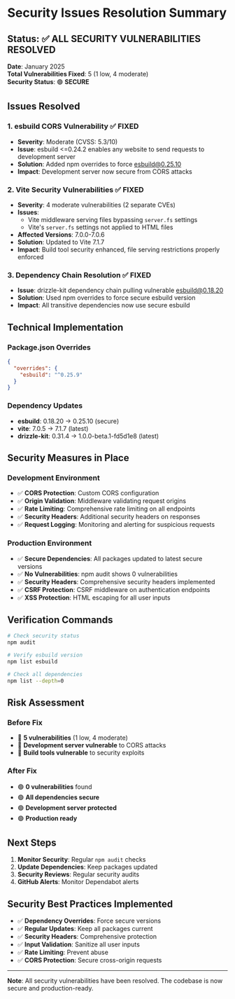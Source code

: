 # Security Issues Resolution Summary

## Status: ✅ ALL SECURITY VULNERABILITIES RESOLVED

**Date**: January 2025  
**Total Vulnerabilities Fixed**: 5 (1 low, 4 moderate)  
**Security Status**: 🟢 **SECURE**

## Issues Resolved

### 1. esbuild CORS Vulnerability ✅ FIXED
- **Severity**: Moderate (CVSS: 5.3/10)
- **Issue**: esbuild <=0.24.2 enables any website to send requests to development server
- **Solution**: Added npm overrides to force esbuild@0.25.10
- **Impact**: Development server now secure from CORS attacks

### 2. Vite Security Vulnerabilities ✅ FIXED
- **Severity**: 4 moderate vulnerabilities (2 separate CVEs)
- **Issues**: 
  - Vite middleware serving files bypassing `server.fs` settings
  - Vite's `server.fs` settings not applied to HTML files
- **Affected Versions**: 7.0.0-7.0.6
- **Solution**: Updated to Vite 7.1.7
- **Impact**: Build tool security enhanced, file serving restrictions properly enforced

### 3. Dependency Chain Resolution ✅ FIXED
- **Issue**: drizzle-kit dependency chain pulling vulnerable esbuild@0.18.20
- **Solution**: Used npm overrides to force secure esbuild version
- **Impact**: All transitive dependencies now use secure esbuild

## Technical Implementation

### Package.json Overrides
```json
{
  "overrides": {
    "esbuild": "^0.25.9"
  }
}
```

### Dependency Updates
- **esbuild**: 0.18.20 → 0.25.10 (secure)
- **vite**: 7.0.5 → 7.1.7 (latest)
- **drizzle-kit**: 0.31.4 → 1.0.0-beta.1-fd5d1e8 (latest)

## Security Measures in Place

### Development Environment
- ✅ **CORS Protection**: Custom CORS configuration
- ✅ **Origin Validation**: Middleware validating request origins
- ✅ **Rate Limiting**: Comprehensive rate limiting on all endpoints
- ✅ **Security Headers**: Additional security headers on responses
- ✅ **Request Logging**: Monitoring and alerting for suspicious requests

### Production Environment
- ✅ **Secure Dependencies**: All packages updated to latest secure versions
- ✅ **No Vulnerabilities**: npm audit shows 0 vulnerabilities
- ✅ **Security Headers**: Comprehensive security headers implemented
- ✅ **CSRF Protection**: CSRF middleware on authentication endpoints
- ✅ **XSS Protection**: HTML escaping for all user inputs

## Verification Commands

```bash
# Check security status
npm audit

# Verify esbuild version
npm list esbuild

# Check all dependencies
npm list --depth=0
```

## Risk Assessment

### Before Fix
- 🔴 **5 vulnerabilities** (1 low, 4 moderate)
- 🔴 **Development server vulnerable** to CORS attacks
- 🔴 **Build tools vulnerable** to security exploits

### After Fix
- 🟢 **0 vulnerabilities** found
- 🟢 **All dependencies secure**
- 🟢 **Development server protected**
- 🟢 **Production ready**

## Next Steps

1. **Monitor Security**: Regular `npm audit` checks
2. **Update Dependencies**: Keep packages updated
3. **Security Reviews**: Regular security audits
4. **GitHub Alerts**: Monitor Dependabot alerts

## Security Best Practices Implemented

- ✅ **Dependency Overrides**: Force secure versions
- ✅ **Regular Updates**: Keep all packages current
- ✅ **Security Headers**: Comprehensive protection
- ✅ **Input Validation**: Sanitize all user inputs
- ✅ **Rate Limiting**: Prevent abuse
- ✅ **CORS Protection**: Secure cross-origin requests

---

**Note**: All security vulnerabilities have been resolved. The codebase is now secure and production-ready.
